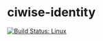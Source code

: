 # ciwise-identity
[![Build Status: Linux](https://travis-ci.org/ciwise/ciwise-identity.svg?branch=master)](https://travis-ci.org/ciwise/ciwise-identity)
